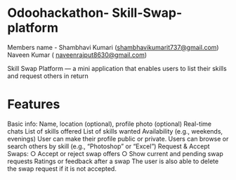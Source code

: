 # Odoohackathon- Skill-Swap-platform

 Members name - Shambhavi Kumari (shambhavikumarit737@gmail.com)
                Naveen Kumar ( naveenrajput8630@gmail.com)

Skill Swap Platform — a mini application that enables users to list their skills and
request others in return

# Features 

Basic info: Name, location (optional), profile photo (optional)
Real-time chats
List of skills offered
List of skills wanted
Availability (e.g., weekends, evenings)
User can make their profile public or private.
Users can browse or search others by skill (e.g., “Photoshop” or “Excel”)
Request & Accept Swaps:
○ Accept or reject swap offers
○ Show current and pending swap requests
Ratings or feedback after a swap
The user is also able to delete the swap request if it is not accepted.
                
